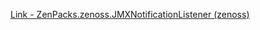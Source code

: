 [Link - ZenPacks.zenoss.JMXNotificationListener (zenoss)](https://github.com/zenoss/ZenPacks.zenoss.JMXNotificationListener)
